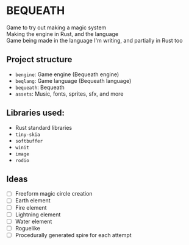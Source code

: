 # BEQUEATH

Game to try out making a magic system  
Making the engine in Rust, and the language  
Game being made in the language I'm writing, and partially in Rust too  

## Project structure
 - `bengine`: Game engine (Bequeath engine)
 - `beqlang`: Game language (Bequeath language)
 - `bequeath`: Bequeath
 - `assets`: Music, fonts, sprites, sfx, and more

## Libraries used:
 - Rust standard libraries
 - `tiny-skia`
 - `softbuffer`
 - `winit`
 - `image`
 - `rodio`

## Ideas
 - [ ] Freeform magic circle creation
 - [ ] Earth element
 - [ ] Fire element
 - [ ] Lightning element
 - [ ] Water element
 - [ ] Roguelike
 - [ ] Procedurally generated spire for each attempt
